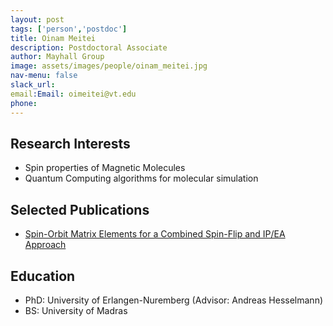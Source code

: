 ```yaml
---
layout: post 
tags: ['person','postdoc']
title: Oinam Meitei 
description: Postdoctoral Associate
author: Mayhall Group 
image: assets/images/people/oinam_meitei.jpg
nav-menu: false 
slack_url: 
email:Email: oimeitei@vt.edu 
phone: 
---
```


## Research Interests
- Spin properties of Magnetic Molecules
- Quantum Computing algorithms for molecular simulation

## Selected Publications
- [Spin-Orbit Matrix Elements for a Combined Spin-Flip and IP/EA Approach](https://doi.org/10.26434/chemrxiv.11743788.v1)

## Education
- PhD: University of Erlangen-Nuremberg (Advisor: Andreas Hesselmann)
- BS: University of Madras
